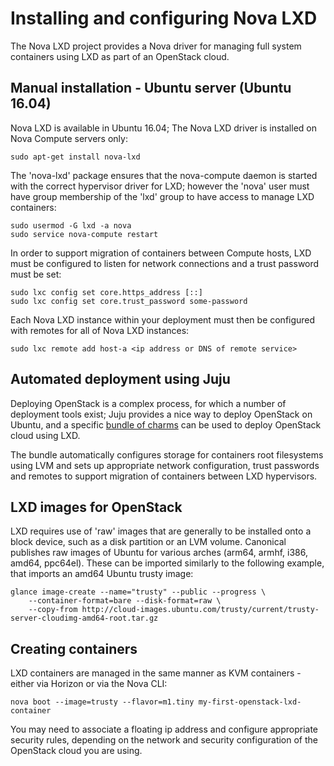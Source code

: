 

# Installing and configuring Nova LXD

The Nova LXD project provides a Nova driver for managing full system containers using LXD as part of an OpenStack cloud.

## Manual installation - Ubuntu server (Ubuntu 16.04)

Nova LXD is available in Ubuntu 16.04;  The Nova LXD driver is installed on Nova Compute servers only:

    sudo apt-get install nova-lxd

The 'nova-lxd' package ensures that the nova-compute daemon is started
with the correct hypervisor driver for LXD; however the 'nova' user must
have group membership of the 'lxd' group to have access to manage LXD
containers:

    sudo usermod -G lxd -a nova
    sudo service nova-compute restart

In order to support migration of containers between Compute hosts, LXD must be configured to listen for network
connections and a trust password must be set:

    sudo lxc config set core.https_address [::]
    sudo lxc config set core.trust_password some-password

Each Nova LXD instance within your deployment must then be configured with remotes for all of Nova LXD instances:

    sudo lxc remote add host-a <ip address or DNS of remote service>

## Automated deployment using Juju

Deploying OpenStack is a complex process, for which a number of deployment tools exist; Juju provides a nice way
to deploy OpenStack on Ubuntu, and a specific [bundle of charms](https://jujucharms.com/u/openstack-charmers-next/openstack-lxd) can be used to deploy OpenStack cloud using LXD.

The bundle automatically configures storage for containers root filesystems using LVM and sets up appropriate network configuration,
trust passwords and remotes to support migration of containers between LXD hypervisors.

## LXD images for OpenStack

LXD requires use of 'raw' images that are generally to be installed onto a block device, such as a disk partition or an LVM volume. Canonical publishes raw images of Ubuntu for various arches (arm64, armhf, i386, amd64, ppc64el). These can be imported similarly to the following example, that imports an amd64 Ubuntu trusty image:

    glance image-create --name="trusty" --public --progress \
        --container-format=bare --disk-format=raw \
        --copy-from http://cloud-images.ubuntu.com/trusty/current/trusty-server-cloudimg-amd64-root.tar.gz

## Creating containers

LXD containers are managed in the same manner as KVM containers - either via Horizon or via the Nova CLI:

    nova boot --image=trusty --flavor=m1.tiny my-first-openstack-lxd-container

You may need to associate a floating ip address and configure appropriate security rules, depending on the network and
security configuration of the OpenStack cloud you are using.
